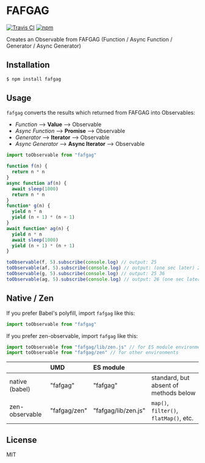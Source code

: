 # FAFGAG

[![Travis CI](https://travis-ci.com/cognitom/fafgag.svg?branch=master)](https://travis-ci.com/cognitom/fafgag)
[![npm](https://img.shields.io/npm/v/fafgag.svg)](https://www.npmjs.org/package/fafgag)

Creates an Observable from FAFGAG (Function / Async Function / Generator / Async Generator)

## Installation

```bash
$ npm install fafgag
```

## Usage

`fafgag` converts the results which returned from FAFGAG into Observables:

- *Function* --> **Value** --> Observable
- *Async Function* --> **Promise** --> Observable
- *Generator* --> **Iterator** --> Observable
- *Async Generator* --> **Async Iterator** --> Observable

```javascript
import toObservable from "fafgag"

function f(n) {
  return n * n
}
async function af(n) {
  await sleep(1000)
  return n * n
}
function* g(n) {
  yield n * n
  yield (n + 1) * (n + 1)
}
await function* ag(n) {
  yield n * n
  await sleep(1000)
  yield (n + 1) * (n + 1)
}

toObservable(f, 5).subscribe(console.log) // output: 25
toObservable(af, 5).subscribe(console.log) // output: (one sec later) 25
toObservable(g, 5).subscribe(console.log) // output: 25 36
toObservable(ag, 5).subscribe(console.log) // output: 26 (one sec later) 36
```

## Native / Zen

If you prefer Babel's polyfill, import `fafgag` like this:

```javascript
import toObservable from "fafgag"
```

If you prefer zen-observable, import `fafgag` like this:

```javascript
import toObservable from "fafgag/lib/zen.js" // for ES module environment
import toObservable from "fafgag/zen" // for other environments
```

|  | UMD | ES module |  |
| :-- | :-- | :-- | :-- |
| native (babel) | "fafgag" | "fafgag" | standard, but absent of methods below |
| zen-observable | "fafgag/zen" | "fafgag/lib/zen.js" | `map()`, `filter()`, `flatMap()`, etc. |

## License

MIT
